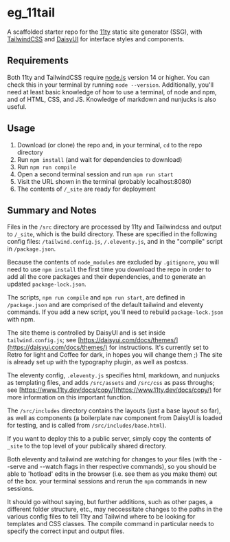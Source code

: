 # eg_11tail
A scaffolded starter repo for the [11ty](https://www.11ty.dev/) static site generator (SSG), with [TailwindCSS](https://tailwindcss.com/installation) and [DaisyUI](https://daisyui.com/) for interface styles and components.

## Requirements
Both 11ty and TailwindCSS require [node.js](https://nodejs.org) version 14 or higher. You can check this in your terminal by running ```node --version```. Additionally, you'll need at least basic knowledge of how to use a terminal, of node and npm, and of HTML, CSS, and JS. Knowledge of markdown and nunjucks is also useful. 

## Usage
  1. Download (or clone) the repo and, in your terminal, ```cd``` to the repo directory 
  2. Run ```npm install``` (and wait for dependencies to download)
  3. Run ```npm run compile``` 
  4. Open a second terminal session and run ```npm run start``` 
  5. Visit the URL shown in the terminal (probably localhost:8080)
  6. The contents of ```/_site``` are ready for deployment

## Summary and Notes
Files in the ```/src``` directory are processed by 11ty and Tailwindcss and output to ```/_site```, which is the build directory. These are specified in the following config files: ```/tailwind.config.js```, ```/.eleventy.js```, and in the "compile" script in ```/package.json```.

Because the contents of ```node_modules``` are excluded by ```.gitignore```, you will need to use ```npm install``` the first time you download the repo in order to add all the core packages and their dependencies, and to generate an updated ```package-lock.json```.

The scripts, ```npm run compile``` and ```npm run start```, are defined in ```/package.json``` and are comprised of the default tailwind and eleventy commands. If you add a new script, you'll need to rebuild ```package-lock.json``` with npm.

The site theme is controlled by DaisyUI and is set inside ```tailwind.config.js```; see [https://daisyui.com/docs/themes/](https://daisyui.com/docs/themes/) for instructions. It's currently set to Retro for light and Coffee for dark, in hopes you will change them ;) The site is already set up with the typography plugin, as well as postcss.

The eleventy config, ```.eleventy.js``` specifies html, markdown, and nunjucks as templating files, and adds ```/src/assets``` and ```/src/css``` as pass throughs; see [https://www.11ty.dev/docs/copy/](https://www.11ty.dev/docs/copy/) for more information on this important function.

The ```/src/includes``` directory contains the layouts (just a base layout so far), as well as components (a boilerplate nav component from DaisyUI is loaded for testing, and is called from ```/src/includes/base.html```).

If you want to deploy this to a public server, simply copy the contents of ```_site``` to the top level of your publically shared directory. 

Both eleventy and tailwind are watching for changes to your files (with the --serve and --watch flags in ther respective commands), so you should be able to 'hotload' edits in the browser (i.e. see them as you make them) out of the box. your terminal sessions and rerun the ```npm``` commands in new sessions.

It should go without saying, but further additions, such as other pages, a different folder structure, etc., may neccessitate changes to the paths in the various config files to tell 11ty and Tailwind where to be looking for templates and CSS classes. The compile command in particular needs to specify the correct input and output files.